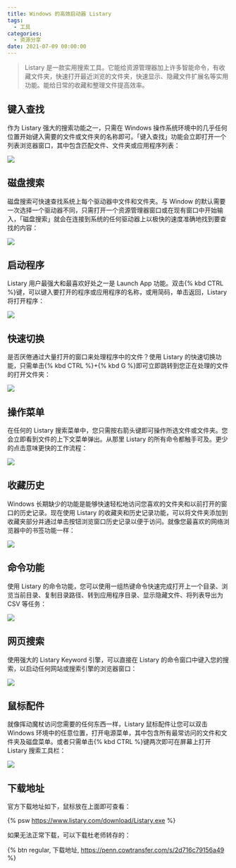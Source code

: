 ```yaml
---
title: Windows 的高效启动器 Listary
tags:
  - 工具
categories:
  - 资源分享
date: 2021-07-09 00:00:00
---
```


> Listary 是一款实用搜索工具。它能给资源管理器加上许多智能命令，有收藏文件夹，快速打开最近浏览的文件夹，快速显示、隐藏文件扩展名等实用功能。能给日常的收藏和整理文件提高效率。

<!-- more -->

## 键入查找

作为 Listary 强大的搜索功能之一，只需在 Windows 操作系统环境中的几乎任何位置开始键入需要的文件或文件夹的名称即可。「键入查找」功能会立即打开一个列表浏览器窗口，其中包含匹配文件、文件夹或应用程序列表：

![](https://cdn.dusays.com/2021/07/360-1.jpg)

## 磁盘搜索

磁盘搜索可快速查找系统上每个驱动器中文件和文件夹。与 Window 的默认需要一次选择一个驱动器不同，只需打开一个资源管理器窗口或在现有窗口中开始输入，「磁盘搜索」就会在连接到系统的任何驱动器上以极快的速度准确地找到要查找的内容：

![](https://cdn.dusays.com/2021/07/360-2.jpg)

## 启动程序

Listary 用户最强大和最喜欢好处之一是 Launch App 功能。双击{% kbd CTRL %}键，可以键入要打开的程序或应用程序的名称，或用简码，单击返回，Listary 将打开程序：

![](https://cdn.dusays.com/2021/07/360-3.jpg)

## 快速切换

是否厌倦通过大量打开的窗口来处理程序中的文件？使用 Listary 的快速切换功能，只需单击{% kbd CTRL %}+{% kbd G %}即可立即跳转到您正在处理的文件的打开文件夹：

![](https://cdn.dusays.com/2021/07/360-4.jpg)

## 操作菜单

在任何的 Listary 搜索菜单中，您只需按右箭头键即可操作所选文件或文件夹。您会立即看到文件的上下文菜单弹出。从那里 Listary 的所有命令都触手可及。更少的点击意味更快的工作流程：

![](https://cdn.dusays.com/2021/07/360-5.jpg)

## 收藏历史

Windows 长期缺少的功能是能够快速轻松地访问您喜欢的文件夹和以前打开的窗口的历史记录。现在使用 Listary 的收藏夹和历史记录功能，可以将文件夹添加到收藏夹部分并通过单击按钮浏览窗口历史记录以便于访问。就像您最喜欢的网络浏览器中的书签功能一样：

![](https://cdn.dusays.com/2021/07/360-6.jpg)

## 命令功能

使用 Listary 的命令功能，您可以使用一组热键命令快速完成打开上一个目录、浏览当前目录、复制目录路径、转到应用程序目录、显示隐藏文件、将列表导出为 CSV 等任务：

![](https://cdn.dusays.com/2021/07/360-7.jpg)

## 网页搜索

使用强大的 Listary Keyword 引擎，可以直接在 Listary 的命令窗口中键入您的搜索，以启动任何网站或搜索引擎的浏览器窗口：

![](https://cdn.dusays.com/2021/07/360-8.jpg)

## 鼠标配件

就像挥动魔杖访问您需要的任何东西一样，Listary 鼠标配件让您可以双击 Windows 环境中的任意位置，打开电源菜单，其中包含所有最常访问的文件和文件夹及磁盘菜单。或者只需单击{% kbd CTRL %}键两次即可在屏幕上打开 Listary 搜索工具栏：

![](https://cdn.dusays.com/2021/07/360-9.jpg)

## 下载地址

官方下载地址如下，鼠标放在上面即可查看：

{% psw https://www.listary.com/download/Listary.exe %}

如果无法正常下载，可以下载杜老师转存的：

{% btn regular, 下载地址, https://penn.cowtransfer.com/s/2d716c79156a49 %}
